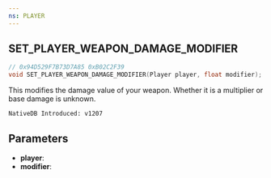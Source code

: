 ```yaml
---
ns: PLAYER
---
```

## SET_PLAYER_WEAPON_DAMAGE_MODIFIER

```c
// 0x94D529F7B73D7A85 0xB02C2F39
void SET_PLAYER_WEAPON_DAMAGE_MODIFIER(Player player, float modifier);
```

This modifies the damage value of your weapon. Whether it is a multiplier or base damage is unknown.

```
NativeDB Introduced: v1207
```

## Parameters
* **player**:
* **modifier**:
